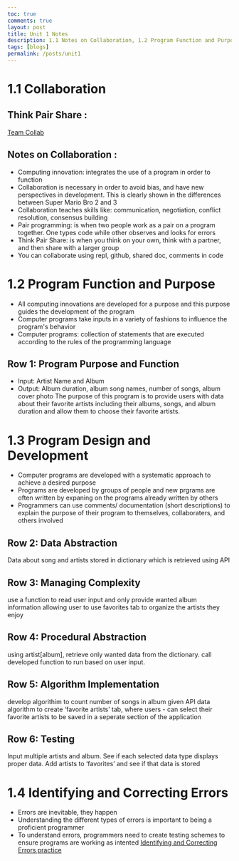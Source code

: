 ```yaml
---
toc: true  
comments: true
layout: post
title: Unit 1 Notes
description: 1.1 Notes on Collaboration, 1.2 Program Function and Purpose, 1.3 Program Design and Development, and 1.4 Identifying and Correcting Errots
tags: [blogs]
permalink: /posts/unit1
---
```

# 1.1 Collaboration
## Think Pair Share :
[Team Collab](https://docs.google.com/document/d/1uJS2uJJ9kvuplerYVA6hyNfojvkbD5ugRDo8edAISAw/edit?usp=sharing)

## Notes on Collaboration :
- Computing innovation: integrates the use of a program in order to function
- Collaboration is necessary in order to avoid bias, and have new perspectives in development. This is clearly shown in the differences between Super Mario Bro 2 and 3
- Collaboration teaches skills like: communication, negotiation, conflict resolution, consensus building
- Pair programming: is when two people work as a pair on a program together. One types code while other observes and looks for errors
- Think Pair Share: is when you think on your own, think with a partner, and then share with a larger group 
- You can collaborate using repl, github, shared doc, comments in code

# 1.2 Program Function and Purpose
- All computing innovations are developed for a purpose and this purpose guides the development of the program
- Computer programs take inputs in a variety of fashions to influence the program's behavior
- Computer programs: collection of statements that are executed according to the rules of the programming language
## Row 1: Program Purpose and Function
- Input: Artist Name and Album
- Output: Album duration, album song names, number of songs, album cover photo
The purpose of this program is to provide users with data about their favorite artists including their albums, songs, and album duration and allow them to choose their favorite artists.

# 1.3 Program Design and Development
- Computer programs are developed with a systematic approach to achieve a desired purpose
- Programs are developed by groups of people and new prgrams are often written by expaning on the programs already written by others 
- Programmers can use comments/ documentation (short descriptions) to explain the purpose of their program to themselves, collaboraters, and others involved
## Row 2: Data Abstraction
Data about song and artists stored in dictionary which is retrieved using API

## Row 3: Managing Complexity
use a function to read user input and only provide wanted album information
allowing user to use favorites tab to organize the artists they enjoy
## Row 4: Procedural Abstraction
using artist[album], retrieve only wanted data from the dictionary. call developed function to run based on user input.
## Row 5: Algorithm Implementation
develop algorithim to count number of songs in album given API data
algorithm to create ‘favorite artists’ tab, where users - can select their favorite artists to be saved in a seperate section of the application
## Row 6: Testing
Input multiple artists and album. See if each selected data type displays proper data. Add artists to ‘favorites’ and see if that data is stored

# 1.4 Identifying and Correcting Errors
- Errors are inevitable, they happen
- Understanding the different types of errors is important to being a proficient programmer
- To understand errors, programmers need to create testing schemes to ensure programs are working as intented 
[Identifying and Correcting Errors practice](https://tanishapatil1234.github.io/test-fastpage-tp/collegeboard/error)

